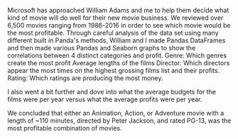 Microsoft has approached William Adams and me to help them decide what kind of movie will do well for their new movie business. We reviewed over 6,500 movies ranging from 1986-2016 in order to see which movie would be the most profitable.
Through careful analysis of the data set using many different built in Panda's methods, William and I made Pandas DataFrames and then made various Pandas and Seaborn graphs to show the correlations between 4 distinct categories and profit.
    Genre: Which genres create the most profit
    Average lengths of the films
    Director: Which directors appear the most times on the highest grossing films list and their profits.
    Rating: Which ratings are producing the most money.
    
I also went a bit further and dove into what the average budgets for the films were per year versus what the average profits were per year. 

We concluded that either an Animation, Action, or Adventure movie with a length of ~110 minutes, directed by Peter Jackson, and rated PG-13, was the most profitable combination of movies.
